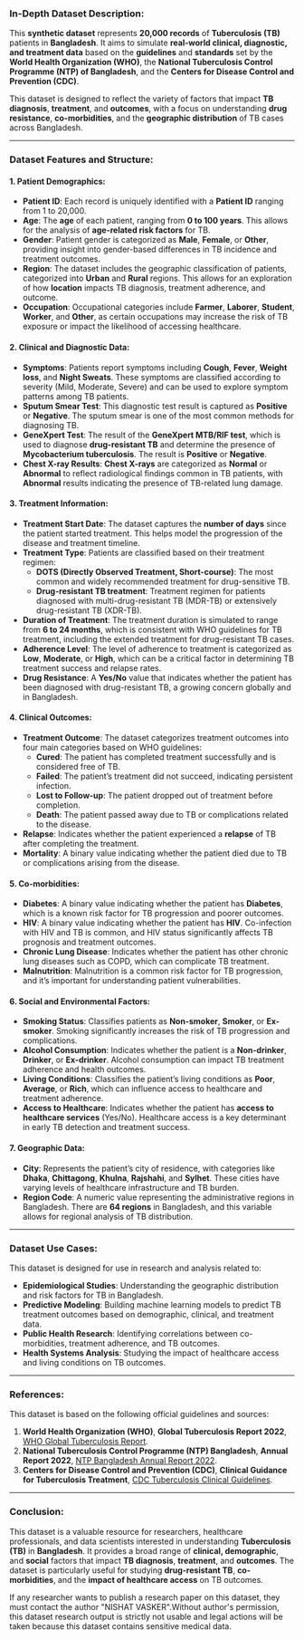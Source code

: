 ### **In-Depth Dataset Description:**

This **synthetic dataset** represents **20,000 records** of **Tuberculosis (TB)** patients in **Bangladesh**. It aims to simulate **real-world clinical, diagnostic, and treatment data** based on the **guidelines** and **standards** set by the **World Health Organization (WHO)**, the **National Tuberculosis Control Programme (NTP) of Bangladesh**, and the **Centers for Disease Control and Prevention (CDC)**.

This dataset is designed to reflect the variety of factors that impact **TB diagnosis**, **treatment**, and **outcomes**, with a focus on understanding **drug resistance**, **co-morbidities**, and the **geographic distribution** of TB cases across Bangladesh.

---

### **Dataset Features and Structure**:

#### **1. Patient Demographics**:
- **Patient ID**: Each record is uniquely identified with a **Patient ID** ranging from 1 to 20,000.
- **Age**: The **age** of each patient, ranging from **0 to 100 years**. This allows for the analysis of **age-related risk factors** for TB.
- **Gender**: Patient gender is categorized as **Male**, **Female**, or **Other**, providing insight into gender-based differences in TB incidence and treatment outcomes.
- **Region**: The dataset includes the geographic classification of patients, categorized into **Urban** and **Rural** regions. This allows for an exploration of how **location** impacts TB diagnosis, treatment adherence, and outcome.
- **Occupation**: Occupational categories include **Farmer**, **Laborer**, **Student**, **Worker**, and **Other**, as certain occupations may increase the risk of TB exposure or impact the likelihood of accessing healthcare.

#### **2. Clinical and Diagnostic Data**:
- **Symptoms**: Patients report symptoms including **Cough**, **Fever**, **Weight loss**, and **Night Sweats**. These symptoms are classified according to severity (Mild, Moderate, Severe) and can be used to explore symptom patterns among TB patients.
- **Sputum Smear Test**: This diagnostic test result is captured as **Positive** or **Negative**. The sputum smear is one of the most common methods for diagnosing TB.
- **GeneXpert Test**: The result of the **GeneXpert MTB/RIF test**, which is used to diagnose **drug-resistant TB** and determine the presence of **Mycobacterium tuberculosis**. The result is **Positive** or **Negative**.
- **Chest X-ray Results**: **Chest X-rays** are categorized as **Normal** or **Abnormal** to reflect radiological findings common in TB patients, with **Abnormal** results indicating the presence of TB-related lung damage.

#### **3. Treatment Information**:
- **Treatment Start Date**: The dataset captures the **number of days** since the patient started treatment. This helps model the progression of the disease and treatment timeline.
- **Treatment Type**: Patients are classified based on their treatment regimen:
  - **DOTS (Directly Observed Treatment, Short-course)**: The most common and widely recommended treatment for drug-sensitive TB.
  - **Drug-resistant TB treatment**: Treatment regimen for patients diagnosed with multi-drug-resistant TB (MDR-TB) or extensively drug-resistant TB (XDR-TB).
- **Duration of Treatment**: The treatment duration is simulated to range from **6 to 24 months**, which is consistent with WHO guidelines for TB treatment, including the extended treatment for drug-resistant TB cases.
- **Adherence Level**: The level of adherence to treatment is categorized as **Low**, **Moderate**, or **High**, which can be a critical factor in determining TB treatment success and relapse rates.
- **Drug Resistance**: A **Yes/No** value that indicates whether the patient has been diagnosed with drug-resistant TB, a growing concern globally and in Bangladesh.

#### **4. Clinical Outcomes**:
- **Treatment Outcome**: The dataset categorizes treatment outcomes into four main categories based on WHO guidelines:
  - **Cured**: The patient has completed treatment successfully and is considered free of TB.
  - **Failed**: The patient’s treatment did not succeed, indicating persistent infection.
  - **Lost to Follow-up**: The patient dropped out of treatment before completion.
  - **Death**: The patient passed away due to TB or complications related to the disease.
- **Relapse**: Indicates whether the patient experienced a **relapse** of TB after completing the treatment.
- **Mortality**: A binary value indicating whether the patient died due to TB or complications arising from the disease.

#### **5. Co-morbidities**:
- **Diabetes**: A binary value indicating whether the patient has **Diabetes**, which is a known risk factor for TB progression and poorer outcomes.
- **HIV**: A binary value indicating whether the patient has **HIV**. Co-infection with HIV and TB is common, and HIV status significantly affects TB prognosis and treatment outcomes.
- **Chronic Lung Disease**: Indicates whether the patient has other chronic lung diseases such as COPD, which can complicate TB treatment.
- **Malnutrition**: Malnutrition is a common risk factor for TB progression, and it’s important for understanding patient vulnerabilities.

#### **6. Social and Environmental Factors**:
- **Smoking Status**: Classifies patients as **Non-smoker**, **Smoker**, or **Ex-smoker**. Smoking significantly increases the risk of TB progression and complications.
- **Alcohol Consumption**: Indicates whether the patient is a **Non-drinker**, **Drinker**, or **Ex-drinker**. Alcohol consumption can impact TB treatment adherence and health outcomes.
- **Living Conditions**: Classifies the patient’s living conditions as **Poor**, **Average**, or **Rich**, which can influence access to healthcare and treatment adherence.
- **Access to Healthcare**: Indicates whether the patient has **access to healthcare services** (Yes/No). Healthcare access is a key determinant in early TB detection and treatment success.

#### **7. Geographic Data**:
- **City**: Represents the patient’s city of residence, with categories like **Dhaka**, **Chittagong**, **Khulna**, **Rajshahi**, and **Sylhet**. These cities have varying levels of healthcare infrastructure and TB burden.
- **Region Code**: A numeric value representing the administrative regions in Bangladesh. There are **64 regions** in Bangladesh, and this variable allows for regional analysis of TB distribution.

---

### **Dataset Use Cases**:
This dataset is designed for use in research and analysis related to:
- **Epidemiological Studies**: Understanding the geographic distribution and risk factors for TB in Bangladesh.
- **Predictive Modeling**: Building machine learning models to predict TB treatment outcomes based on demographic, clinical, and treatment data.
- **Public Health Research**: Identifying correlations between co-morbidities, treatment adherence, and TB outcomes.
- **Health Systems Analysis**: Studying the impact of healthcare access and living conditions on TB outcomes.

---

### **References**:
This dataset is based on the following official guidelines and sources:

1. **World Health Organization (WHO)**, **Global Tuberculosis Report 2022**, [WHO Global Tuberculosis Report](https://www.who.int/teams/global-tuberculosis-programme/tb-reports).
2. **National Tuberculosis Control Programme (NTP) Bangladesh**, **Annual Report 2022**, [NTP Bangladesh Annual Report 2022](https://www.ntp.gov.bd/wp-content/uploads/2024/01/Annual-Report-2022.pdf).
3. **Centers for Disease Control and Prevention (CDC)**, **Clinical Guidance for Tuberculosis Treatment**, [CDC Tuberculosis Clinical Guidelines](https://www.cdc.gov/tb/hcp/clinical-guidance/index.html).

---

### **Conclusion**:
This dataset is a valuable resource for researchers, healthcare professionals, and data scientists interested in understanding **Tuberculosis (TB)** in **Bangladesh**. It provides a broad range of **clinical, demographic**, and **social** factors that impact **TB diagnosis**, **treatment**, and **outcomes**. The dataset is particularly useful for studying **drug-resistant TB**, **co-morbidities**, and the **impact of healthcare access** on TB outcomes.

If any researcher wants to publish a research paper on this dataset, they must contact the author "NISHAT VASKER".Without author's permission, this dataset research output is strictly not usable and legal actions will be taken because this dataset contains sensitive medical data.
